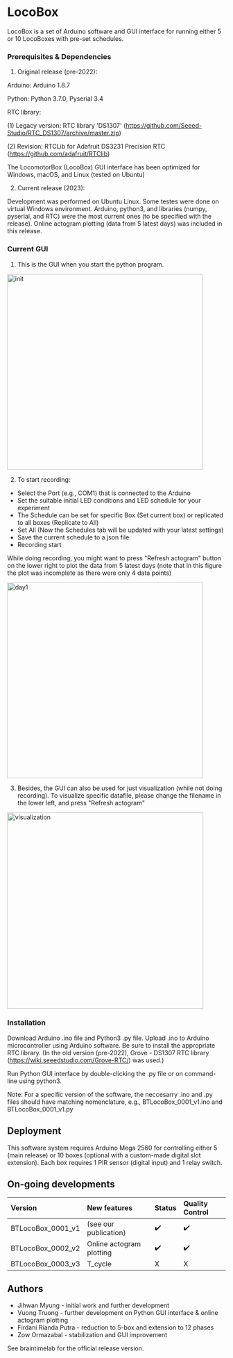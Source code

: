 # LocoBox

LocoBox is a set of Arduino software and GUI interface for running either 5 or 10 LocoBoxes with pre-set schedules.

### Prerequisites & Dependencies

1. Original release (pre-2022):

Arduino: Arduino 1.8.7

Python: Python 3.7.0, Pyserial 3.4

RTC library: 

(1) Legacy version: RTC library 'DS1307' (https://github.com/Seeed-Studio/RTC_DS1307/archive/master.zip)

(2) Revision: RTCLib for Adafruit DS3231 Precision RTC (https://github.com/adafruit/RTClib)

The LocomotorBox (LocoBox) GUI interface has been optimized for Windows, macOS, and Linux (tested on Ubuntu)


2. Current release (2023):

Development was performed on Ubuntu Linux. Some testes were done on virtual Windows environment.
Arduino, python3, and libraries (numpy, pyserial, and RTC) were the most current ones (to be specified with the release).
Online actogram plotting (data from 5 latest days) was included in this release. 

### Current GUI

1. This is the GUI when you start the python program.


<img width="451" alt="init" src="https://github.com/JihwanMyung/LocoBox/assets/98081367/eae3cb5b-87e0-49f1-a758-6893ccc00228">



2. To start recording:
* Select the Port (e.g., COM1) that is connected to the Arduino
* Set the suitable initial LED conditions and LED schedule for your experiment
* The Schedule can be set for specific Box (Set current box) or replicated to all boxes (Replicate to All)
* Set All (Now the Schedules tab will be updated with your latest settings)
* Save the current schedule to a json file
* Recording start 

While doing recording, you might want to press "Refresh actogram" button on the lower right to plot the data from 5 latest days (note that in this figure the plot was incomplete as there were only 4 data points)


<img width="451" alt="day1" src="https://github.com/JihwanMyung/LocoBox/assets/98081367/ded13e36-5050-4573-a809-3a0814b5d635">





3. Besides, the GUI can also be used for just visualization (while not doing recording). To visualize specific datafile, please change the filename in the lower left, and press "Refresh actogram"


<img width="452" alt="visualization" src="https://github.com/JihwanMyung/LocoBox/assets/98081367/c922aaf8-6b89-4c51-b631-452f7496e979">

### Installation
Download Arduino .ino file and Python3 .py file. 
Upload .ino to Arduino microcontroller using Arduino software. Be sure to install the appropriate RTC library.
(In the old version (pre-2022), Grove - DS1307 RTC library (https://wiki.seeedstudio.com/Grove-RTC/) was used.)

Run Python GUI interface by double-clicking the .py file or on command-line using python3.

Note: For a specific version of the software, the neccesarry .ino and .py files should have matching nomenclature, e.g., BTLocoBox_0001_v1.ino and BTLocoBox_0001_v1.py

## Deployment

This software system requires Arduino Mega 2560 for controlling either 5 (main release) or 10 boxes (optional with a custom-made digital slot extension). Each box requires 1 PIR sensor (digital input) and 1 relay switch.

## On-going developments

| Version | New features | Status | Quality Control |
|:----------|:----------|:-------------|:-------------|
|BTLocoBox_0001_v1| (see our publication) | ✔️ | ✔️ |
|BTLocoBox_0002_v2| Online actogram plotting| ✔️ | ✔️ |
|BTLocoBox_0003_v3| T_cycle| X | X |

## Authors

* Jihwan Myung - initial work and further development
* Vuong Truong - further development on Python GUI interface & online actogram plotting
* Firdani Rianda Putra - reduction to 5-box and extension to 12 phases
* Zow Ormazabal - stabilization and GUI improvement

See braintimelab for the official release version.
